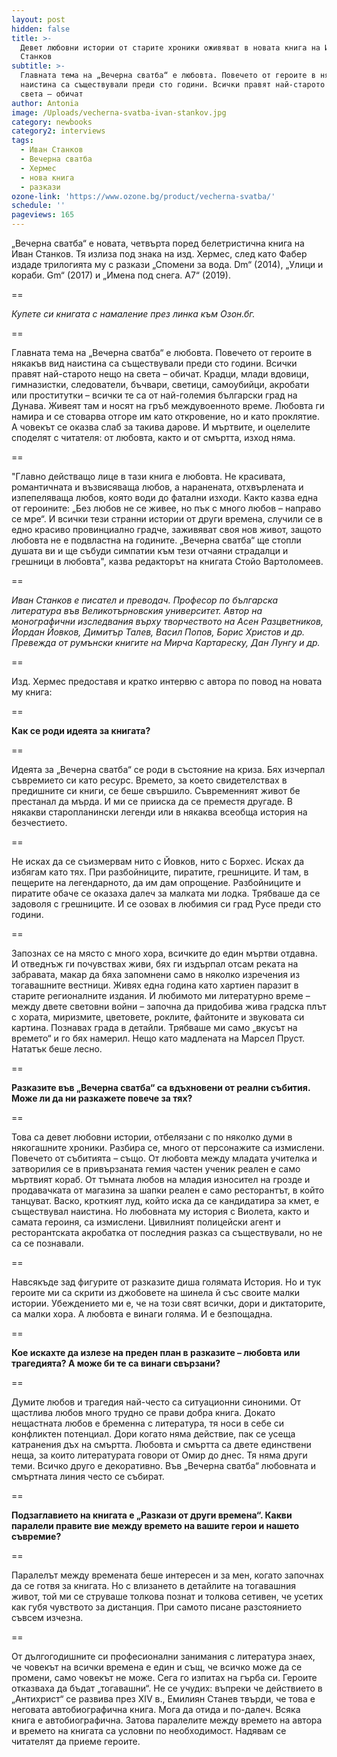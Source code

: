 ```yaml
---
layout: post
hidden: false
title: >-
  Девет любовни истории от старите хроники оживяват в новата книга на Иван
  Станков
subtitle: >-
  Главната тема на „Вечерна сватба“ е любовта. Повечето от героите в някакъв вид
  наистина са съществували преди сто години. Всички правят най-старото нещо на
  света – обичат
author: Antonia
image: /Uploads/vecherna-svatba-ivan-stankov.jpg
category: newbooks
category2: interviews
tags:
  - Иван Станков
  - Вечерна сватба
  - Хермес
  - нова книга
  - разкази
ozone-link: 'https://www.ozone.bg/product/vecherna-svatba/'
schedule: ''
pageviews: 165
---
```

„Вечерна сватба“ е новата, четвърта поред белетристична книга на Иван Станков. Тя излиза под знака на изд. Хермес, след като Фабер издаде трилогията му с разкази „Спомени за вода. Dm“ (2014), „Улици и кораби. Gm“ (2017) и „Имена под снега. А7“ (2019). 

\==

*Купете си книгата с намаление през линка към Озон.бг.*

\==

Главната тема на „Вечерна сватба“ е любовта. Повечето от героите в някакъв вид наистина са съществували преди сто години. Всички правят най-старото нещо на света – обичат. Крадци, млади вдовици, гимназистки, следователи, бъчвари, светици, самоубийци, акробати или проститутки – всички те са от най-големия български град на Дунава. Живеят там и носят на гръб междувоенното време. Любовта ги намира и се стоварва отгоре им като откровение, но и като проклятие. А човекът се оказва слаб за такива дарове. И мъртвите, и оцелелите споделят с читателя: от любовта, както и от смъртта, изход няма.

\==

"Главно действащо лице в тази книга е любовта. Не красивата, романтичната и възвисяваща любов, а наранената, отхвърлената и изпепеляваща любов, която води до фатални изходи. Както казва една от героините: „Без любов не се живее, но пък с много любов – направо се мре“. И всички тези странни истории от други времена, случили се в едно красиво провинциално градче, заживяват своя нов живот, защото любовта не е подвластна на годините. „Вечерна сватба“ ще стопли душата ви и ще събуди симпатии към тези отчаяни страдалци и грешници в любовта", казва редакторът на книгата Стойо Вартоломеев.

\==

*Иван Станков е писател и преводач. Професор по българска литература във Великотърновския университет. Автор на монографични изследвания върху творчеството на Асен Разцветников, Йордан Йовков, Димитър Талев, Васил Попов, Борис Христов и др. Превежда от румънски книгите на Мирча Картареску, Дан Лунгу и др.*

\==

Изд. Хермес предоставя и кратко интервю с автора по повод на новата му книга:

\==

**Как се роди идеята за книгата?**

\==

Идеята за „Вечерна сватба“ се роди в състояние на криза. Бях изчерпал съвремието си като ресурс. Времето, за което свидетелствах в предишните си книги, се беше свършило. Съвременният живот бе престанал да мърда. И ми се прииска да се преместя другаде. В някакви старопланински легенди или в някаква всеобща история на безчестието. 

\==

Не исках да се съизмервам нито с Йовков, нито с Борхес. Исках да избягам като тях. При разбойниците, пиратите, грешниците. И там, в пещерите на легендарното, да им дам опрощение. Разбойниците и пиратите обаче се оказаха далеч за малката ми лодка. Трябваше да се задоволя с грешниците. И се озовах в любимия си град Русе преди сто години. 

\==

Запознах се на място с много хора, всичките до един мъртви отдавна. И отведнъж ги почувствах живи, бях ги издърпал отсам реката на забравата, макар да бяха запомнени само в няколко изречения из тогавашните вестници. Живях една година като хартиен паразит в старите регионалните издания. И любимото ми литературно време – между двете световни войни – започна да придобива жива градска плът с хората, миризмите, цветовете, роклите, файтоните и звуковата си картина. Познавах града в детайли. Трябваше ми само „вкусът на времето“ и го бях намерил. Нещо като мадлената на Марсел Пруст. Нататък беше лесно.

\==

**Разказите във „Вечерна сватба“ са вдъхновени от реални събития.  Може ли да ни разкажете повече за тях?**

\==

Това са девет любовни истории, отбелязани с по няколко думи в някогашните хроники. Разбира се, много от персонажите са измислени. Повечето от събитията – също. От любовта между младата учителка и затворилия се в привързаната гемия частен ученик реален е само мъртвият кораб. От тъмната любов на младия износител на грозде и продавачката от магазина за шапки реален е само ресторантът, в който танцуват. Васко, кроткият луд, който иска да се кандидатира за кмет, е съществувал наистина. Но любовната му история с Виолета, както и самата героиня, са измислени. Цивилният полицейски агент и ресторантската акробатка от последния разказ са съществували, но не са се познавали. 

\==

Навсякъде зад фигурите от разказите диша голямата История. Но и тук героите ми са скрити из джобовете на шинела й със своите малки истории. Убеждението ми е, че на този свят всички, дори и диктаторите, са малки хора. А любовта е винаги голяма. И е безпощадна.

\==

**Кое искахте да излезе на преден план в разказите – любовта или трагедията? А може би те са винаги свързани?**

\==

Думите любов и трагедия най-често са ситуационни синоними. От щастлива любов много трудно се прави добра книга. Докато нещастната любов е бременна с литература, тя носи в себе си конфликтен потенциал. Дори когато няма действие, пак се усеща катранения дъх на смъртта. Любовта и смъртта са двете единствени неща, за които литературата говори от Омир до днес. Тя няма други теми. Всичко друго е декоративно. Във „Вечерна сватба“ любовната и смъртната линия често се събират.

\==

**Подзаглавието на книгата е „Разкази от други времена“. Какви паралели правите вие между времето на вашите герои и нашето съвремие?**

\==

Паралелът между времената беше интересен и за мен, когато започнах да се готвя за книгата. Но с влизането в детайлите на тогавашния живот, той ми се струваше толкова познат и толкова сетивен, че усетих как губя чувството за дистанция. При самото писане разстоянието съвсем изчезна. 

\==

От дългогодишните си професионални занимания с литература знаех, че човекът на всички времена е един и същ, че всичко може да се промени, само човекът не може. Сега го изпитах на гърба си. Героите отказваха да бъдат „тогавашни“. Не се учудих: въпреки че действието в „Антихрист“ се развива през XIV в., Емилиян Станев твърди, че това е неговата автобиографична книга. Мога да отида и по-далеч. Всяка книга е автобиографична. Затова паралелите между времето на автора и времето на книгата са условни по необходимост. Надявам се читателят да приеме героите.
